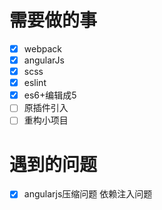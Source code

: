 # 需要做的事
- [x] webpack
- [x] angularJs
- [x] scss
- [x] eslint
- [x] es6+编辑成5
- [ ] 原插件引入
- [ ] 重构小项目

# 遇到的问题
- [x] angularjs压缩问题 
    依赖注入问题